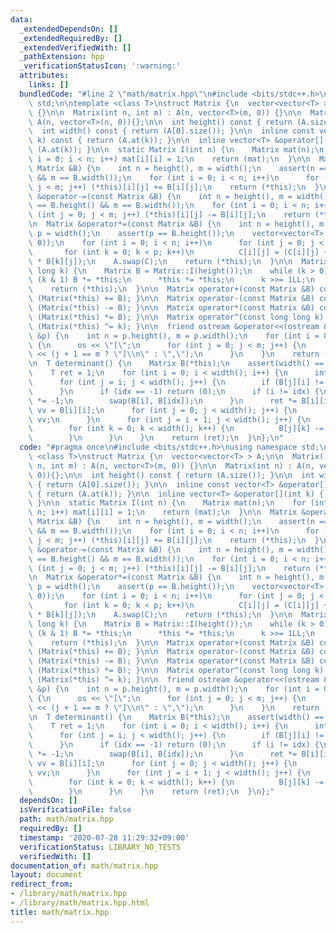 ```yaml
---
data:
  _extendedDependsOn: []
  _extendedRequiredBy: []
  _extendedVerifiedWith: []
  _pathExtension: hpp
  _verificationStatusIcon: ':warning:'
  attributes:
    links: []
  bundledCode: "#line 2 \"math/matrix.hpp\"\n#include <bits/stdc++.h>\nusing namespace\
    \ std;\n\ntemplate <class T>\nstruct Matrix {\n  vector<vector<T> > A;\n\n  Matrix()\
    \ {}\n\n  Matrix(int n, int m) : A(n, vector<T>(m, 0)) {}\n\n  Matrix(int n) :\
    \ A(n, vector<T>(n, 0)){};\n\n  int height() const { return (A.size()); }\n\n\
    \  int width() const { return (A[0].size()); }\n\n  inline const vector<T> &operator[](int\
    \ k) const { return (A.at(k)); }\n\n  inline vector<T> &operator[](int k) { return\
    \ (A.at(k)); }\n\n  static Matrix I(int n) {\n    Matrix mat(n);\n    for (int\
    \ i = 0; i < n; i++) mat[i][i] = 1;\n    return (mat);\n  }\n\n  Matrix &operator+=(const\
    \ Matrix &B) {\n    int n = height(), m = width();\n    assert(n == B.height()\
    \ && m == B.width());\n    for (int i = 0; i < n; i++)\n      for (int j = 0;\
    \ j < m; j++) (*this)[i][j] += B[i][j];\n    return (*this);\n  }\n\n  Matrix\
    \ &operator-=(const Matrix &B) {\n    int n = height(), m = width();\n    assert(n\
    \ == B.height() && m == B.width());\n    for (int i = 0; i < n; i++)\n      for\
    \ (int j = 0; j < m; j++) (*this)[i][j] -= B[i][j];\n    return (*this);\n  }\n\
    \n  Matrix &operator*=(const Matrix &B) {\n    int n = height(), m = B.width(),\
    \ p = width();\n    assert(p == B.height());\n    vector<vector<T> > C(n, vector<T>(m,\
    \ 0));\n    for (int i = 0; i < n; i++)\n      for (int j = 0; j < m; j++)\n \
    \       for (int k = 0; k < p; k++)\n          C[i][j] = (C[i][j] + (*this)[i][k]\
    \ * B[k][j]);\n    A.swap(C);\n    return (*this);\n  }\n\n  Matrix &operator^=(long\
    \ long k) {\n    Matrix B = Matrix::I(height());\n    while (k > 0) {\n      if\
    \ (k & 1) B *= *this;\n      *this *= *this;\n      k >>= 1LL;\n    }\n    A.swap(B.A);\n\
    \    return (*this);\n  }\n\n  Matrix operator+(const Matrix &B) const { return\
    \ (Matrix(*this) += B); }\n\n  Matrix operator-(const Matrix &B) const { return\
    \ (Matrix(*this) -= B); }\n\n  Matrix operator*(const Matrix &B) const { return\
    \ (Matrix(*this) *= B); }\n\n  Matrix operator^(const long long k) const { return\
    \ (Matrix(*this) ^= k); }\n\n  friend ostream &operator<<(ostream &os, Matrix\
    \ &p) {\n    int n = p.height(), m = p.width();\n    for (int i = 0; i < n; i++)\
    \ {\n      os << \"[\";\n      for (int j = 0; j < m; j++) {\n        os << p[i][j]\
    \ << (j + 1 == m ? \"]\\n\" : \",\");\n      }\n    }\n    return (os);\n  }\n\
    \n  T determinant() {\n    Matrix B(*this);\n    assert(width() == height());\n\
    \    T ret = 1;\n    for (int i = 0; i < width(); i++) {\n      int idx = -1;\n\
    \      for (int j = i; j < width(); j++) {\n        if (B[j][i] != 0) idx = j;\n\
    \      }\n      if (idx == -1) return (0);\n      if (i != idx) {\n        ret\
    \ *= -1;\n        swap(B[i], B[idx]);\n      }\n      ret *= B[i][i];\n      T\
    \ vv = B[i][i];\n      for (int j = 0; j < width(); j++) {\n        B[i][j] /=\
    \ vv;\n      }\n      for (int j = i + 1; j < width(); j++) {\n        T a = B[j][i];\n\
    \        for (int k = 0; k < width(); k++) {\n          B[j][k] -= B[i][k] * a;\n\
    \        }\n      }\n    }\n    return (ret);\n  }\n};\n"
  code: "#pragma once\n#include <bits/stdc++.h>\nusing namespace std;\n\ntemplate\
    \ <class T>\nstruct Matrix {\n  vector<vector<T> > A;\n\n  Matrix() {}\n\n  Matrix(int\
    \ n, int m) : A(n, vector<T>(m, 0)) {}\n\n  Matrix(int n) : A(n, vector<T>(n,\
    \ 0)){};\n\n  int height() const { return (A.size()); }\n\n  int width() const\
    \ { return (A[0].size()); }\n\n  inline const vector<T> &operator[](int k) const\
    \ { return (A.at(k)); }\n\n  inline vector<T> &operator[](int k) { return (A.at(k));\
    \ }\n\n  static Matrix I(int n) {\n    Matrix mat(n);\n    for (int i = 0; i <\
    \ n; i++) mat[i][i] = 1;\n    return (mat);\n  }\n\n  Matrix &operator+=(const\
    \ Matrix &B) {\n    int n = height(), m = width();\n    assert(n == B.height()\
    \ && m == B.width());\n    for (int i = 0; i < n; i++)\n      for (int j = 0;\
    \ j < m; j++) (*this)[i][j] += B[i][j];\n    return (*this);\n  }\n\n  Matrix\
    \ &operator-=(const Matrix &B) {\n    int n = height(), m = width();\n    assert(n\
    \ == B.height() && m == B.width());\n    for (int i = 0; i < n; i++)\n      for\
    \ (int j = 0; j < m; j++) (*this)[i][j] -= B[i][j];\n    return (*this);\n  }\n\
    \n  Matrix &operator*=(const Matrix &B) {\n    int n = height(), m = B.width(),\
    \ p = width();\n    assert(p == B.height());\n    vector<vector<T> > C(n, vector<T>(m,\
    \ 0));\n    for (int i = 0; i < n; i++)\n      for (int j = 0; j < m; j++)\n \
    \       for (int k = 0; k < p; k++)\n          C[i][j] = (C[i][j] + (*this)[i][k]\
    \ * B[k][j]);\n    A.swap(C);\n    return (*this);\n  }\n\n  Matrix &operator^=(long\
    \ long k) {\n    Matrix B = Matrix::I(height());\n    while (k > 0) {\n      if\
    \ (k & 1) B *= *this;\n      *this *= *this;\n      k >>= 1LL;\n    }\n    A.swap(B.A);\n\
    \    return (*this);\n  }\n\n  Matrix operator+(const Matrix &B) const { return\
    \ (Matrix(*this) += B); }\n\n  Matrix operator-(const Matrix &B) const { return\
    \ (Matrix(*this) -= B); }\n\n  Matrix operator*(const Matrix &B) const { return\
    \ (Matrix(*this) *= B); }\n\n  Matrix operator^(const long long k) const { return\
    \ (Matrix(*this) ^= k); }\n\n  friend ostream &operator<<(ostream &os, Matrix\
    \ &p) {\n    int n = p.height(), m = p.width();\n    for (int i = 0; i < n; i++)\
    \ {\n      os << \"[\";\n      for (int j = 0; j < m; j++) {\n        os << p[i][j]\
    \ << (j + 1 == m ? \"]\\n\" : \",\");\n      }\n    }\n    return (os);\n  }\n\
    \n  T determinant() {\n    Matrix B(*this);\n    assert(width() == height());\n\
    \    T ret = 1;\n    for (int i = 0; i < width(); i++) {\n      int idx = -1;\n\
    \      for (int j = i; j < width(); j++) {\n        if (B[j][i] != 0) idx = j;\n\
    \      }\n      if (idx == -1) return (0);\n      if (i != idx) {\n        ret\
    \ *= -1;\n        swap(B[i], B[idx]);\n      }\n      ret *= B[i][i];\n      T\
    \ vv = B[i][i];\n      for (int j = 0; j < width(); j++) {\n        B[i][j] /=\
    \ vv;\n      }\n      for (int j = i + 1; j < width(); j++) {\n        T a = B[j][i];\n\
    \        for (int k = 0; k < width(); k++) {\n          B[j][k] -= B[i][k] * a;\n\
    \        }\n      }\n    }\n    return (ret);\n  }\n};"
  dependsOn: []
  isVerificationFile: false
  path: math/matrix.hpp
  requiredBy: []
  timestamp: '2020-07-28 11:29:32+09:00'
  verificationStatus: LIBRARY_NO_TESTS
  verifiedWith: []
documentation_of: math/matrix.hpp
layout: document
redirect_from:
- /library/math/matrix.hpp
- /library/math/matrix.hpp.html
title: math/matrix.hpp
---
```

